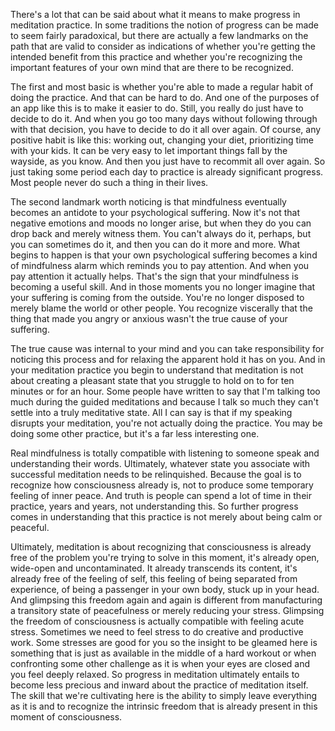There's a lot that can be said about what it means to make progress in meditation practice. In some traditions the notion of progress can be made to seem fairly paradoxical, but there are actually a few landmarks on the path that are valid to consider as indications of whether you're getting the intended benefit from this practice and whether you're recognizing the important features of your own mind that are there to be recognized. 

The first and most basic is whether you're able to made a regular habit of doing the practice. And that can be hard to do. And one of the purposes of an app like this is to make it easier to do. Still, you really do just have to decide to do it. And when you go too many days without following through with that decision, you have to decide to do it all over again. Of course, any positive habit is like this: working out, changing your diet, prioritizing time with your kids. It can be very easy to let important things fall by the wayside, as you know. And then you just have to recommit all over again. So just taking some period each day to practice is already significant progress. Most people never do such a thing in their lives. 

The second landmark worth noticing is that mindfulness eventually becomes an antidote to your psychological suffering. Now it's not that negative emotions and moods no longer arise, but when they do you can drop back and merely witness them. You can't always do it, perhaps, but you can sometimes do it, and then you can do it more and more. What begins to happen is that your own psychological suffering becomes a kind of mindfulness alarm which reminds you to pay attention. And when you pay attention it actually helps. That's the sign that your mindfulness is becoming a useful skill. And in those moments you no longer imagine that your suffering is coming from the outside. You're no longer disposed to merely blame the world or other people. You recognize viscerally that the thing that made you angry or anxious wasn't the true cause of your suffering.

The true cause was internal to your mind and you can take responsibility for noticing this process and for relaxing the apparent hold it has on you. And in your meditation practice you begin to understand that meditation is not about creating a pleasant state that you struggle to hold on to for ten minutes or for an hour. Some people have written to say that I'm talking too much during the guided meditations and because I talk so much they can't settle into a truly meditative state. All I can say is that if my speaking disrupts your meditation, you're not actually doing the practice. You may be doing some other practice, but it's a far less interesting one. 

Real mindfulness is totally compatible with listening to someone speak and understanding their words. Ultimately, whatever state you associate with successful meditation needs to be relinquished. Because the goal is to recognize how consciousness already is, not to produce some temporary feeling of inner peace. And truth is people can spend a lot of time in their practice, years and years, not understanding this. So further progress comes in understanding that this practice is not merely about being calm or peaceful. 

Ultimately, meditation is about recognizing that consciousness is already free of the problem you're trying to solve in this moment, it's already open, wide-open and uncontaminated. It already transcends its content, it's already free of the feeling of self, this feeling of being separated from experience, of being a passenger in your own body, stuck up in your head. And glimpsing this freedom again and again is different from manufacturing a transitory state of peacefulness or merely reducing your stress. Glimpsing the freedom of consciousness is actually compatible with feeling acute stress. Sometimes we need to feel stress to do creative and productive work. Some stresses are good for you so the insight to be gleamed here is something that is just as available in the middle of a hard workout or when confronting some other challenge as it is when your eyes are closed and you feel deeply relaxed. So progress in meditation ultimately entails to become less precious and inward about the practice of meditation itself. The skill that we're cultivating here is the ability to simply leave everything as it is and to recognize the intrinsic freedom that is already present in this moment of consciousness.
